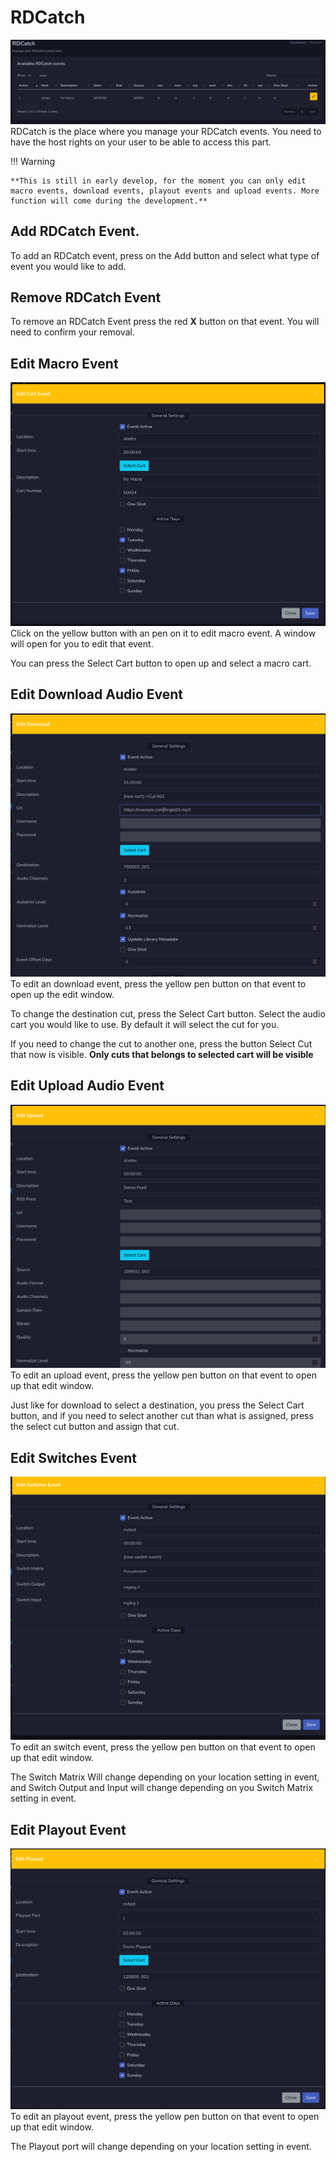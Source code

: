 # RDCatch

![Screenshot](img/rdcatch.png)
RDCatch is the place where you manage your RDCatch events. You need to have the host rights on your user to be able to access this part.

!!! Warning

    **This is still in early develop, for the moment you can only edit macro events, download events, playout events and upload events. More function will come during the development.**

## Add RDCatch Event.
To add an RDCatch event, press on the Add button and select what type of event you would like to add.

## Remove RDCatch Event
To remove an RDCatch Event press the red **X** button on that event. You will need to confirm your removal.

## Edit Macro Event
![Screenshot](img/editmacroevent.png)
Click on the yellow button with an pen on it to edit macro event. A window will open for you to edit that event.

You can press the Select Cart button to open up and select a macro cart.

## Edit Download Audio Event
![Screenshot](img/rdcatchdownload.png)
To edit an download event, press the yellow pen button on that event to open up the edit window.

To change the destination cut, press the Select Cart button. Select the audio cart you would like to use. By default it will select the cut for you.

If you need to change the cut to another one, press the button Select Cut that now is visible. **Only cuts that belongs to selected cart will be visible**

## Edit Upload Audio Event
![Screenshot](img/rdcatchupload.png)
To edit an upload event, press the yellow pen button on that event to open up that edit window.

Just like for download to select a destination, you press the Select Cart button, and if you need to select another cut than what is assigned, press the select cut button and assign that cut.

## Edit Switches Event
![Screenshot](img/editswitch.png)
To edit an switch event, press the yellow pen button on that event to open up that edit window.

The Switch Matrix Will change depending on your location setting in event, and Switch Output and Input will change depending on you Switch Matrix setting in event.

## Edit Playout Event
![Screenshot](img/rdcatchplayout.png)
To edit an playout event, press the yellow pen button on that event to open up that edit window.

The Playout port will change depending on your location setting in event.
